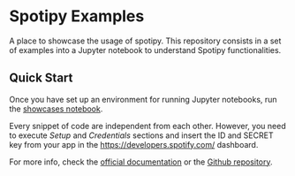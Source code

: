 # Spotipy Examples
A place to showcase the usage of spotipy. This repository consists in a set of examples into a Jupyter notebook to understand Spotipy functionalities.

## Quick Start
Once you have set up an environment for running Jupyter notebooks, run the [showcases notebook](https://github.com/spotipy-dev/spotipy-examples/blob/main/showcases.ipynb). 

Every snippet of code are independent from each other. However, you need to execute _Setup_ and _Credentials_ sections and insert the ID and SECRET key from your app in the  https://developers.spotify.com/ dashboard. 

For more info, check the [official documentation](https://spotipy.readthedocs.io/en/2.22.1/) or the [Github repository](https://github.com/spotipy-dev/spotipy).
